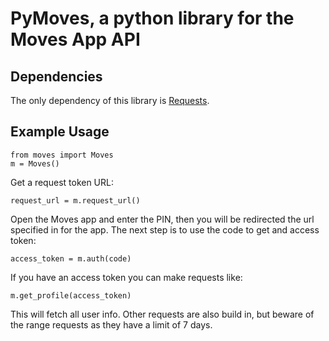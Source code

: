 # PyMoves, a python library for the Moves App API

## Dependencies

The only dependency of this library is [Requests](http://docs.python-requests.org/en/latest/).

## Example Usage

	from moves import Moves
	m = Moves()

Get a request token URL:

	request_url = m.request_url()

Open the Moves app and enter the PIN, then you will be redirected the url specified in for the app. The next step is to use the code to get and access token:

	access_token = m.auth(code)

If you have an access token you can make requests like:

	m.get_profile(access_token)

This will fetch all user info. Other requests are also build in, but beware of the range requests as they have a limit of 7 days.

